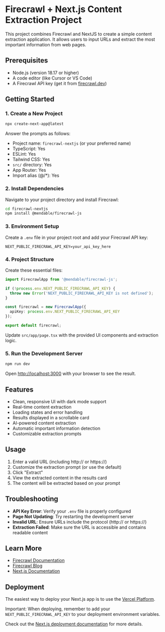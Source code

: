 # Firecrawl + Next.js Content Extraction Project

This project combines Firecrawl and NextJS to create a simple content extraction application. It allows users to input URLs and extract the most important information from web pages.

## Prerequisites

- Node.js (version 18.17 or higher)
- A code editor (like Cursor or VS Code)
- A Firecrawl API key (get it from [firecrawl.dev](https://firecrawl.dev))

## Getting Started

### 1. Create a New Project

```bash
npx create-next-app@latest
```

Answer the prompts as follows:
- Project name: `firecrawl-nextjs` (or your preferred name)
- TypeScript: Yes
- ESLint: Yes
- Tailwind CSS: Yes
- `src/` directory: Yes
- App Router: Yes
- Import alias (@/*): Yes

### 2. Install Dependencies

Navigate to your project directory and install Firecrawl:

```bash
cd firecrawl-nextjs
npm install @mendable/firecrawl-js
```

### 3. Environment Setup

Create a `.env` file in your project root and add your Firecrawl API key:

```env
NEXT_PUBLIC_FIRECRAWL_API_KEY=your_api_key_here
```

### 4. Project Structure

Create these essential files:

```typescript:src/app/firecrawl.ts
import FirecrawlApp from '@mendable/firecrawl-js';

if (!process.env.NEXT_PUBLIC_FIRECRAWL_API_KEY) {
  throw new Error('NEXT_PUBLIC_FIRECRAWL_API_KEY is not defined');
}

const firecrawl = new FirecrawlApp({
  apiKey: process.env.NEXT_PUBLIC_FIRECRAWL_API_KEY
});

export default firecrawl;
```

Update `src/app/page.tsx` with the provided UI components and extraction logic.

### 5. Run the Development Server

```bash
npm run dev
```

Open [http://localhost:3000](http://localhost:3000) with your browser to see the result.

## Features

- Clean, responsive UI with dark mode support
- Real-time content extraction
- Loading states and error handling
- Results displayed in a scrollable card
- AI-powered content extraction
- Automatic important information detection
- Customizable extraction prompts

## Usage

1. Enter a valid URL (including http:// or https://)
2. Customize the extraction prompt (or use the default)
3. Click "Extract"
4. View the extracted content in the results card
5. The content will be extracted based on your prompt

## Troubleshooting

- **API Key Error**: Verify your `.env` file is properly configured
- **Page Not Updating**: Try restarting the development server
- **Invalid URL**: Ensure URLs include the protocol (http:// or https://)
- **Extraction Failed**: Make sure the URL is accessible and contains readable content

## Learn More

- [Firecrawl Documentation](https://docs.firecrawl.dev)
- [Firecrawl Blog](https://www.firecrawl.dev/blog)
- [Next.js Documentation](https://nextjs.org/docs)

## Deployment

The easiest way to deploy your Next.js app is to use the [Vercel Platform](https://vercel.com/new?utm_medium=default-template&filter=next.js&utm_source=create-next-app&utm_campaign=create-next-app-readme).

Important: When deploying, remember to add your `NEXT_PUBLIC_FIRECRAWL_API_KEY` to your deployment environment variables.

Check out the [Next.js deployment documentation](https://nextjs.org/docs/app/building-your-application/deploying) for more details.
